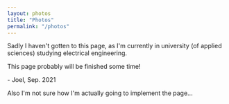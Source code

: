 ```yaml
---
layout: photos
title: "Photos"
permalink: "/photos"
---
```


Sadly I haven't gotten to this page, as I'm currently in university (of applied sciences) studying electrical engineering.

This page probably will be finished some time!

\- Joel, Sep. 2021

Also I'm not sure how I'm actually going to implement the page...